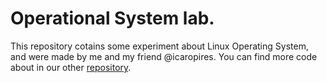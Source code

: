 # Operational System lab.

This repository cotains some experiment about Linux Operating System, and were 
made by me and my friend @icaropires. You can find more code about in our
other [repository](https://github.com/icaropires/fundamentals-operational-systems).

